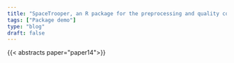 ```yaml
---
title: "SpaceTrooper, an R package for the preprocessing and quality control of imaging-based spatial transcriptomics data"
tags: ["Package demo"]
type: "blog"
draft: false
---
```


{{< abstracts paper="paper14">}}


